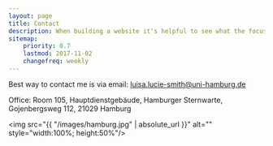 ```yaml
---
layout: page
title: Contact
description: When building a website it's helpful to see what the focus of your site is. This page is an example of how to show a website's focus.
sitemap:
    priority: 0.7
    lastmod: 2017-11-02
    changefreq: weekly
---
```


Best way to contact me is via email: <a href = "mailto: uisa.lucie-smith@uni-hamburg.de">luisa.lucie-smith@uni-hamburg.de</a>

Office: Room 105, Hauptdienstgebäude, Hamburger Sternwarte, Gojenbergsweg 112, 21029 Hamburg

<span class="image center"><img src="{{ "/images/hamburg.jpg" | absolute_url }}" alt="" style="width:100%; height:50%"/></span>

